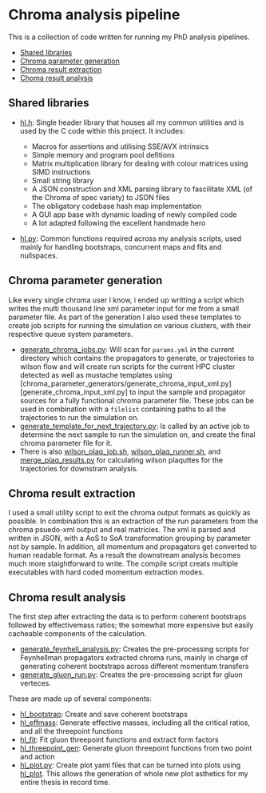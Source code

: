 # Chroma analysis pipeline

This is a collection of code written for running my PhD analysis pipelines.

* [Shared libraries](#shared-libraries)
* [Chroma parameter generation](#chroma-parameter-generation)
* [Chroma result extraction](#chroma-result-extraction)
* [Choma result analysis](#chroma-result-analysis)

## Shared libraries

- [hl.h](hl.h): Single header library that houses all my common utilities and is used by the C code within this project. It includes:
	- Macros for assertions and utilising SSE/AVX intrinsics
	- Simple memory and program pool defitions
	- Matrix multiplication library for dealing with colour matrices using SIMD instructions
	- Small string library
	- A JSON construction and XML parsing library to fascilitate XML (of the Chroma of spec variety) to JSON files
	- The obligatory codebase hash map implementation
	- A GUI app base with dynamic loading of newly compiled code
	- A lot adapted following the excellent handmade hero

- [hl.py](hl.py): Common functions required across my analysis scripts, used mainly for handling bootstraps, concurrent maps and fits and nullspaces.

## Chroma parameter generation

Like every single chroma user I know, i ended up writting a script which writes the multi thousand line xml parameter input for me from a small parameter file. As part of the generation I also used these templates to create job scripts for running the simulation on various clusters, with their respective queue system parameters.

- [generate_chroma_jobs.py](chroma_parameter_generators/generate_chroma_jobs.py): Will scan for `params.yml` in the current directory which contains the propagators to generate, or trajectories to wilson flow and will create run scripts for the current HPC cluster detected as well as mustache templates using [chroma_parameter_generators/generate_chroma_input_xml.py][generate_chroma_input_xml.py] to input the sample and propagator sources for a fully functional chroma parameter file. These jobs can be used in combination with a `filelist` containing paths to all the trajectories to run the simulation on.
- [generate_template_for_next_trajectory.py](generate_template_for_next_trajectory.py): Is called by an active job to determine the next sample to run the simulation on, and create the final chroma parameter file for it. 
- There is also [wilson_plaq_job.sh](chroma_parameter_generators/wilson_plaq_job.sh), [wilson_plaq_runner.sh](chroma_parameter_generators/wilson_plaq_runner.sh), and [merge_plaq_results.py](chroma_parameter_generators/merge_plaq_results.py) for calculating wilson plaquttes for the trajectories for downstram analysis.

## Chroma result extraction 

I used a small utility script to exit the chroma output formats as quickly as possible. In combination this is an extraction of the run parameters from the chroma psuedo-xml output and real matricies. The xml is parsed and written in JSON, with a AoS to SoA transformation grouping by parameter not by sample. In addition, all momentum and propagators get converted to human readable format. As a result the downstream analysis becomes much more staightforward to write. The compile script creats multiple executables with hard coded momentum extraction modes.

## Chroma result analysis

The first step after extracting the data is to perform coherent bootstraps followed by effectivemass ratios; the somewhat more expensive but easily cacheable components of the calculation.

- [generate_feynhell_analysis.py](chroma_result_analysis/generate_feynhell_analysis.py): Creates the pre-processing scripts for Feynhellman propagators extracted chroma runs, mainly in charge of generating coherent bootstraps across different momentum transfers
- [generate_gluon_run.py](chroma_result_analysis/generate_gluon_run.py): Creates the pre-processing script for gluon verteces.

These are made up of several components:

- [hl_bootstrap](chroma_result_analysis/hl_bootstrap): Create and save coherent bootstraps
- [hl_effmass](chroma_result_analysis/hl_effmass): Generate effective masses, including all the critical ratios, and all the threepoint functions
- [hl_fit](chroma_result_analysis): Fit gluon threepoint functions and extract form factors
- [hl_threepoint_gen](chroma_result_analysis/hl_threepoint_gen): Generate gluon threepoint functions from two point and action
- [hl_plot.py](chroma_result_analysis/hl_plot.py): Create plot yaml files that can be turned into plots using [hl_plot](chroma_result_analysis). This allows the generation of whole new plot asthetics for my entire thesis in record time.

